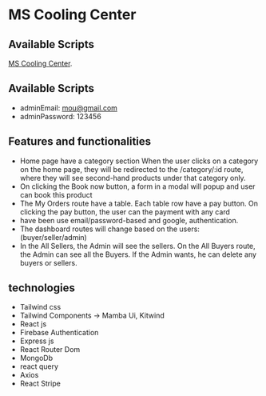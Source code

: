 # MS Cooling Center

## Available Scripts

[MS Cooling Center](https://github.com/facebook/create-react-app).

## Available Scripts

- adminEmail: mou@gmail.com
- adminPassword: 123456

## Features and functionalities

- Home page have a category section
When the user clicks on a category on the home page, they will be redirected to the /category/:id route, where they will see second-hand products under that category only.
- On clicking the Book now button,  a form in a modal will popup and user can book this product
- The My Orders route  have a table. Each  table row  have a pay button. On clicking the pay button, the user can the payment  with any card
- have been use email/password-based  and  google, authentication.
-  The dashboard routes will change based on the users:(buyer/seller/admin) 
- In the All Sellers, the Admin will see the sellers. On the All Buyers route, the Admin can see all the Buyers. If the Admin wants, he can delete any buyers or sellers.

## technologies

- Tailwind css
- Tailwind Components -> Mamba Ui, Kitwind
- React js
-  Firebase Authentication 
- Express js
- React Router Dom
- MongoDb
- react query
- Axios
- React Stripe


